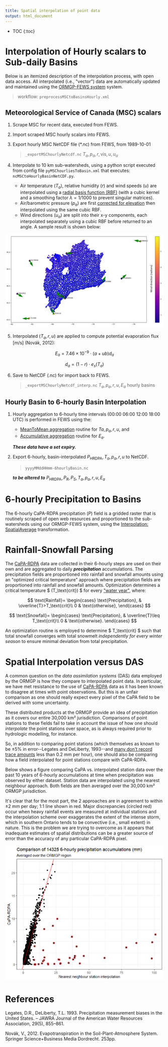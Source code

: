 ```yaml
---
title: Spatial interpolation of point data
output: html_document
---
```




* TOC
{:toc}


# Interpolation of Hourly scalars to Sub-daily Basins
Below is an itemized description of the interpolation process, with open data access.  All interpolated (i.e., "vector") data are automatically updated and maintained using the [ORMGP-FEWS system](/interpolants/fews/) system.

> workflow: `preprocessMSCtoBasinsHourly.xml`


## Meteorological Service of Canada (MSC) scalars
1. Scrape MSC for recent data, executed from FEWS.
2. Import scraped MSC hourly scalars into FEWS.
3. Export hourly MSC NetCDF file (*.nc) from FEWS, from 1989-10-01 
    
    > `_exportMSChourlyNetcdf.nc`  $T_a, p_a, r, \text{vis}, u, u_\alpha$

4. Interpolate to 10 km sub-watersheds, using a python script executed from config file `pyMSChourliesToBasin.xml` that executes: `ncMSCtoHourlyBasinNetCDF.py`.
    - Air temperature $(T_a)$, relative humidity $(r)$ and wind speeds $(u)$ are interpolated using a [radial basis function (RBF)](https://docs.scipy.org/doc/scipy/reference/generated/scipy.interpolate.Rbf.html) (with a cubic kernel and a smoothing factor $\lambda=1/1000$ to prevent singular matrices).
    - Air/barometric pressure $(p_a)$ are first [corrected for elevation](/interpolants/interpolation/barometry.html) then interpolated using the same cubic RBF. 
    - Wind directions $(u_\alpha)$ are split into their x-y components, each interpolated separately using a cubic RBF before returned to an angle. A sample result is shown below:

![](fig/windir.png)

5. Interpolated $(T_a, r, u)$ are applied to compute potential evaporation flux [m/s] (Novák, 2012):

$$
    E_a=7.46\times 10^{-9} \cdot (a + ub) d_a
$$

$$
    d_a=(1-r) \cdot e_s(T_a)
$$

6. Save to NetCDF (.nc) for import back to FEWS.

    > `_exportMSChourlyNetcdf_interp.nc`  $T_a, p_a, r, u, E_a$ hourly basins




## Hourly Basin to 6-hourly Basin Interpolation


1. Hourly aggregation to 6-hourly time intervals (00:00 06:00 12:00 18:00 UTC) is performed in FEWS using the:
    - [MeanToMean aggregation](https://publicwiki.deltares.nl/display/FEWSDOC/Aggregation+MeanToMean) routine for $Ta, p_a, r, u$, and
    - [Accumulative aggregation](https://publicwiki.deltares.nl/display/FEWSDOC/Aggregation+Accumulative) routine for $E_a$.

    *__These data have a set expiry.__*

2. Export 6-hourly, basin-interpolated $P_\text{HRDPA}, T_a, p_a, r, u$ to NetCDF. 

    > `yyyyMMddHHmm-6hourlyBasin.nc`

    *__to be altered to__* $P_\text{HRDPA}, P_R, P_S, T_a, p_a, r, u, E_a$



# 6-hourly Precipitation to Basins

The 6-hourly CaPA-RDPA precipitation $(P)$ field is a gridded raster that is routinely scraped of open web resources and proportioned to the sub-watersheds using our ORMGP-FEWS system, using the [Interpolation: SpatialAverage](https://publicwiki.deltares.nl/display/FEWSDOC/InterpolationSpatialAverage) transformation.



# Rainfall-Snowfall Parsing
The [CaPA-RDPA](/interpolants/sources/climate-data-service.html#eccc-regional-deterministic-precipitation-analysis-rdpa) data are collected in their 6-hourly steps are used on their own and are aggregated to daily __*precipitation*__ accumulations. The precipitation fields are proportioned into rainfall and snowfall amounts using an "optimized critical temperature" approach where precipitation fields are proportioned into rainfall and snowfall amounts. Optimization determines a critical temperature $ (T_\text{crit}) $ for every ["water year"](## "defined as a year from October 1 to September 30"), where:

$$
\text{Rainfall}=
\begin{cases}
\text{Precipitation}, & \overline{T}>T_\text{crit}\\
0 & \text{otherwise},
\end{cases}
$$

$$
\text{Snowfall}=
\begin{cases}
\text{Precipitation}, & \overline{T}\leq T_\text{crit}\\
0 & \text{otherwise}.
\end{cases}
$$

An optimization routine is employed to determine $ T_\text{crit} $ such that total snowfall converges with total snowmelt *independently for every winter season* to ensure minimal deviation from total precipitation. 



# Spatial Interpolation versus DAS

A common question on the *data assimilation systems* (DAS) data employed by the ORMGP is how they compare to interpolated point data. In particular, we have met resistance to the use of [CaPA-RDPA](/interpolants/sources/climate-data-service.html#eccc-regional-deterministic-precipitation-analysis-rdpa) data as it has been known to disagree at times with point observations. But this is an unfair comparison as one should really expect every pixel of the CaPA field to be derived with some uncertainty.

These distributed products at the ORMGP provide an idea of precipitation as it covers our entire 30,000 km² jurisdiction. Comparisons of point stations to these fields fail to take in account the issue of how one should *interpolate* the point stations over space, as is always required prior to hydrologic modelling, for instance.

So, in addition to comparing point stations (which themselves as known to be ±5% in error--Legates and DeLiberty, 1993--and [many don't record trace amounts](https://www.canada.ca/en/environment-climate-change/services/weather-general-tools-resources/frequently-asked-questions.html) less than 0.2 mm per hour), one should also be comparing how a field interpolated for point stations compare with CaPA-RDPA.

Below shows a figure comparing CaPA vs. interpolated station data over the past 10 years of 6-hourly accumulations at time when precipitation was observed by either dataset. Station data are interpolated using the nearest neighbour approach. Both fields are then averaged over the 30,000 km² ORMGP jurisdiction.

It's clear that for the most part, the 2 approaches are in agreement to within ±2 mm per day; 1:1 line shown in red. Major discrepancies (circled red) occur when heavy rainfall events are measured at individual stations and the interpolation scheme over exaggerates the extent of the intense storm, which in southern Ontario tends to be convective (i.e., small extent) in nature. This is the problem we are trying to overcome as it appears that inadequate estimates of spatial distributions can be a greater source of error than the accuracy of any particular CaPA-RDPA pixel.

![](fig/h6-station-vs-rdpa.png)


# References

Legates, D.R., DeLiberty, T.L. 1993. Precipitation measurement biases in the United States. – JAWRA Journal of the American Water Resources Association, 29(5), 855–861.

Novák, V., 2012. Evapotranspiration in the Soil-Plant-Atmosphere System. Springer Science+Business Media Dordrecht. 253pp.







